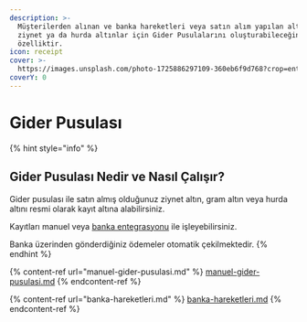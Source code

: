 ```yaml
---
description: >-
  Müşterilerden alınan ve banka hareketleri veya satın alım yapılan altın,
  ziynet ya da hurda altınlar için Gider Pusulalarını oluşturabileceğiniz bir
  özelliktir.
icon: receipt
cover: >-
  https://images.unsplash.com/photo-1725886297109-360eb6f9d768?crop=entropy&cs=srgb&fm=jpg&ixid=M3wxOTcwMjR8MXwxfHNlYXJjaHwxfHxpbnZvaWNlfGVufDB8fHx8MTc0NjM5NTkyNHww&ixlib=rb-4.0.3&q=85
coverY: 0
---
```


# Gider Pusulası

{% hint style="info" %}
## Gider Pusulası Nedir ve Nasıl Çalışır?

Gider pusulası ile satın almış olduğunuz ziynet altın, gram altın veya hurda altını resmi olarak kayıt altına alabilirsiniz.

Kayıtları manuel veya [banka entegrasyonu](https://sarraf.pro) ile işleyebilirsiniz.

Banka üzerinden gönderdiğiniz ödemeler otomatik çekilmektedir.
{% endhint %}

{% content-ref url="manuel-gider-pusulasi.md" %}
[manuel-gider-pusulasi.md](manuel-gider-pusulasi.md)
{% endcontent-ref %}

{% content-ref url="banka-hareketleri.md" %}
[banka-hareketleri.md](banka-hareketleri.md)
{% endcontent-ref %}

